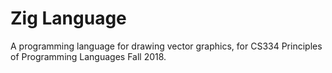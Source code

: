 # Zig Language

A programming language for drawing vector graphics, for CS334 Principles of Programming Languages Fall 2018.
